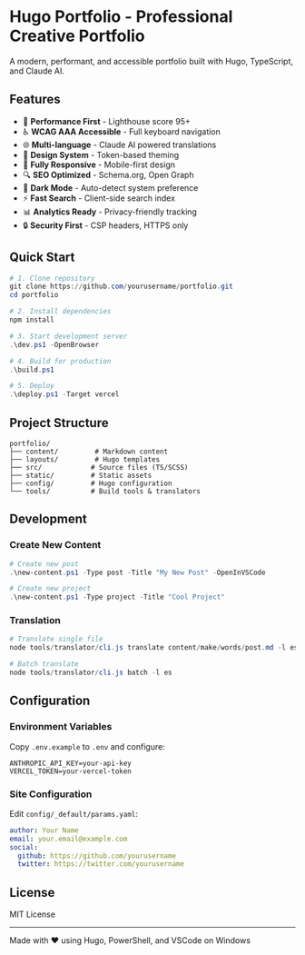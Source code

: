 # Hugo Portfolio - Professional Creative Portfolio

A modern, performant, and accessible portfolio built with Hugo, TypeScript, and Claude AI.

## Features

- 🚀 **Performance First** - Lighthouse score 95+
- ♿ **WCAG AAA Accessible** - Full keyboard navigation
- 🌐 **Multi-language** - Claude AI powered translations
- 🎨 **Design System** - Token-based theming
- 📱 **Fully Responsive** - Mobile-first design
- 🔍 **SEO Optimized** - Schema.org, Open Graph
- 🌙 **Dark Mode** - Auto-detect system preference
- ⚡ **Fast Search** - Client-side search index
- 📊 **Analytics Ready** - Privacy-friendly tracking
- 🔒 **Security First** - CSP headers, HTTPS only

## Quick Start

```powershell
# 1. Clone repository
git clone https://github.com/yourusername/portfolio.git
cd portfolio

# 2. Install dependencies
npm install

# 3. Start development server
.\dev.ps1 -OpenBrowser

# 4. Build for production
.\build.ps1

# 5. Deploy
.\deploy.ps1 -Target vercel
```

## Project Structure

```
portfolio/
├── content/         # Markdown content
├── layouts/         # Hugo templates
├── src/            # Source files (TS/SCSS)
├── static/         # Static assets
├── config/         # Hugo configuration
└── tools/          # Build tools & translators
```

## Development

### Create New Content

```powershell
# Create new post
.\new-content.ps1 -Type post -Title "My New Post" -OpenInVSCode

# Create new project
.\new-content.ps1 -Type project -Title "Cool Project"
```

### Translation

```powershell
# Translate single file
node tools/translator/cli.js translate content/make/words/post.md -l es

# Batch translate
node tools/translator/cli.js batch -l es
```

## Configuration

### Environment Variables

Copy `.env.example` to `.env` and configure:

```env
ANTHROPIC_API_KEY=your-api-key
VERCEL_TOKEN=your-vercel-token
```

### Site Configuration

Edit `config/_default/params.yaml`:

```yaml
author: Your Name
email: your.email@example.com
social:
  github: https://github.com/yourusername
  twitter: https://twitter.com/yourusername
```

## License

MIT License

---

Made with ❤️ using Hugo, PowerShell, and VSCode on Windows